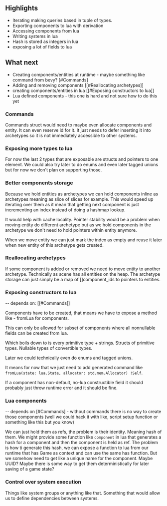 ## Highlights

- Iterating making queries based in tuple of types.
- Exporting components to lua with derivation
- Accessing components from lua
- Writing systems in lua
- Hash is stored as integers in lua
- exposing a lot of fields to lua

## What next

- Creating components/entities at runtime - maybe something like command from bevy? [#Commands]
- Adding and removing components [[#Reallocating archetypes]]
- creating components/entities in lua [[#Exposing constructors to lua]]
- Lua defined components - this one is hard and not sure how to do this yet

### Commands

Commands struct would need to maybe even allocate components and entity.
It can even reserve id for it. It just needs to defer inserting it into
archetypes so it is not immediately accessible to other systems.

### Exposing more types to lua

For now the last 2 types that are exposable are structs and pointers to one element.
We could also try later to do enums and even later tagged unions but for now
we don't plan on supporting those.

### Better components storage

Because we hold entities as archetypes we can hold components
inline as archetypes meaning as slice of slices for example.
This would speed up iterating over them as it mean that getting 
next component is just incrementing an index instead of 
doing a hashmap lookup.

It would help with cache locality. Pointer stability would be a problem when
moving entity do different archetype but as we hold components in the archetype
we don't need to hold pointers within entity anymore. 

When we move entity we can just mark the index as empty and reuse it 
later when new entity of this archetype gets created. 

### Reallocating archetypes

If some component is added or removed we need to move entity to another archetype.
Technically as scene has all entities on the heap. The archetype storage
can just simply be a map of []component_ids to pointers to entities.

### Exposing constructors to lua

-- depends on: [[#Commands]] 

Components have to be created, that means we have to expose
a method like - fromLua for components.

This can only be allowed for subset of components where
all nonnullable fields can be created from lua.

Which boils down to is every primitive type + strings.
Structs of primitive types.
Nullable types of convertible types.

Later we could technically even do enums and tagged unions.

It means for now that we just need to add generated command like
`fromLua(state: lua.State, allocator: std.mem.Allocator) !Self`.

If a component has non-default, no-lua constructible field it should probably
just throw runtime error and it should be fine.

### Lua components

-- depends on [#Commands] - without commands there is no way to create
those components (well we could hack it with like, script setup function or something like this
but you know)

We can just hold them as refs, the problem is their identity.
Meaning hash of them.
We might provide some function like `component` in lua that generates
a hash for a component and then the component is held as ref.
The problem is how ti generate this hash, we can expose a function to lua
from our runtime that has Game as context and can use the same has function.
But we somehow need to get like a unique name for the component. Maybe UUID? 
Maybe there is some way to get them deterministically for later saving of
a game state?

### Control over system execution 

Things like system groups or anything like that.
Something that would allow us to define dependencies between systems.
